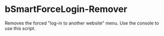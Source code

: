 # bSmartForceLogin-Remover
Removes the forced "log-in to another website" menu. Use the console to use this script.
